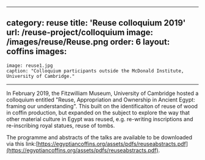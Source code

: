 ---
category: reuse
title: 'Reuse colloquium 2019'
url: /reuse-project/colloquium
image: /images/reuse/Reuse.png
order: 6
layout: coffins
images:
  -
    image: reuse1.jpg
    caption: "Colloquium participants outside the McDonald Institute, University of Cambridge."
  ---

In February 2019, the Fitzwilliam Museum, University of Cambridge hosted a colloquium entitled "Reuse, Appropriation and Ownership in Ancient Egypt: framing our understanding". This built on the identificaiton of reuse of wood in coffin production, but expanded on the subject to explore the way that other material culture in Egypt was reused, e.g. re-writing inscriptions and re-inscribing royal statues, reuse of tombs.

The programme and abstracts of the talks are available to be downloaded via this link:[https://egyptiancoffins.org/assets/pdfs/reuseabstracts.pdf](https://egyptiancoffins.org/assets/pdfs/reuseabstracts.pdf).

